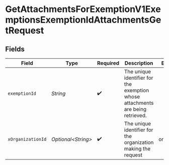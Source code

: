 # GetAttachmentsForExemptionV1ExemptionsExemptionIdAttachmentsGetRequest


## Fields

| Field                                                                                  | Type                                                                                   | Required                                                                               | Description                                                                            | Example                                                                                |
| -------------------------------------------------------------------------------------- | -------------------------------------------------------------------------------------- | -------------------------------------------------------------------------------------- | -------------------------------------------------------------------------------------- | -------------------------------------------------------------------------------------- |
| `exemptionId`                                                                          | *String*                                                                               | :heavy_check_mark:                                                                     | The unique identifier for the exemption<br/>        whose attachments are being retrieved. |                                                                                        |
| `xOrganizationId`                                                                      | *Optional\<String>*                                                                    | :heavy_check_mark:                                                                     | The unique identifier for the organization making the request                          | org_12345                                                                              |
